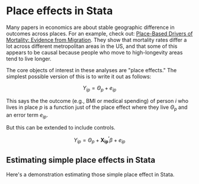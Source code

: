 # Place effects in Stata

Many papers in economics are about stable geographic difference in outcomes across places. For an example, check out: [Place-Based Drivers of Mortality: Evidence from Migration](https://www.aeaweb.org/articles?id=10.1257/aer.20190825). They show that mortality rates differ a lot across different metropolitan areas in the US, and that some of this appears to be causal because people who move to high-longevity areas tend to live longer.

The core objects of interest in these analyses are "place effects." The simplest possible version of this is to write it out as follows:

$$
Y_{ip} = \Theta_p + e_{ip}
$$

This says the the outcome (e.g., BMI or medical spending) of person $i$ who lives in place $p$ is a function just of the place effect where they live $\Theta_p$ and an error term $e_{ip}$. 

But this can be extended to include controls. 

$$
Y_{ip} = \Theta_p  + \mathbf{X^'_{ip}} \beta + e_{ip}
$$


## Estimating simple place effects in Stata 

Here's a demonstration estimating those simple place effect in Stata. 
